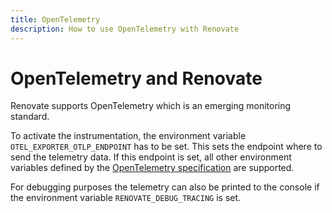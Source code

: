 ```yaml
---
title: OpenTelemetry
description: How to use OpenTelemetry with Renovate
---
```


# OpenTelemetry and Renovate

Renovate supports OpenTelemetry which is an emerging monitoring standard.

To activate the instrumentation, the environment variable `OTEL_EXPORTER_OTLP_ENDPOINT` has to be set.
This sets the endpoint where to send the telemetry data. If this endpoint is set, all other environment variables defined by the [OpenTelemetry specification](https://github.com/open-telemetry/opentelemetry-specification/blob/main/specification/sdk-environment-variables.md) are supported.

For debugging purposes the telemetry can also be printed to the console if the environment variable `RENOVATE_DEBUG_TRACING` is set.
